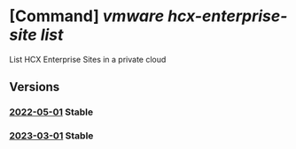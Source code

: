 # [Command] _vmware hcx-enterprise-site list_

List HCX Enterprise Sites in a private cloud

## Versions

### [2022-05-01](/Resources/mgmt-plane/L3N1YnNjcmlwdGlvbnMve30vcmVzb3VyY2Vncm91cHMve30vcHJvdmlkZXJzL21pY3Jvc29mdC5hdnMvcHJpdmF0ZWNsb3Vkcy97fS9oY3hlbnRlcnByaXNlc2l0ZXM=/2022-05-01.xml) **Stable**

<!-- mgmt-plane /subscriptions/{}/resourcegroups/{}/providers/microsoft.avs/privateclouds/{}/hcxenterprisesites 2022-05-01 -->

### [2023-03-01](/Resources/mgmt-plane/L3N1YnNjcmlwdGlvbnMve30vcmVzb3VyY2Vncm91cHMve30vcHJvdmlkZXJzL21pY3Jvc29mdC5hdnMvcHJpdmF0ZWNsb3Vkcy97fS9oY3hlbnRlcnByaXNlc2l0ZXM=/2023-03-01.xml) **Stable**

<!-- mgmt-plane /subscriptions/{}/resourcegroups/{}/providers/microsoft.avs/privateclouds/{}/hcxenterprisesites 2023-03-01 -->
